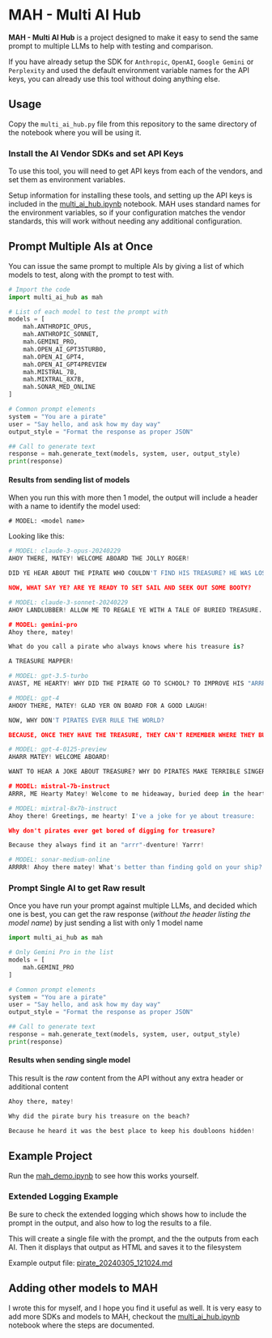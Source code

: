 # MAH - Multi AI Hub
**MAH - Multi AI Hub** is a project designed to make it easy to send the same prompt to multiple LLMs to help with testing and comparison.

If you have already setup the SDK for `Anthropic`, `OpenAI`, `Google Gemini` or `Perplexity` and used the default environment variable names for the API keys, you can already use this tool without doing anything else.

## Usage

Copy the `multi_ai_hub.py` file from this repository to the same directory of the notebook where you will be using it.

### Install the AI Vendor SDKs and set API Keys

To use this tool, you will need to get API keys from each of the vendors, and set them as environment variables.

Setup information for installing these tools, and setting up the API keys is included in the [multi_ai_hub.ipynb](./multi_ai_hub.ipynb) notebook. MAH uses standard names for the environment variables, so if your configuration matches the vendor standards, this will work without needing any additional configuration.

## Prompt Multiple AIs at Once

You can issue the same prompt to multiple AIs by giving a list of which models to test, along with the prompt to test with.

```python
# Import the code
import multi_ai_hub as mah

# List of each model to test the prompt with
models = [
    mah.ANTHROPIC_OPUS,
    mah.ANTHROPIC_SONNET,    
    mah.GEMINI_PRO,
    mah.OPEN_AI_GPT35TURBO,
    mah.OPEN_AI_GPT4,
    mah.OPEN_AI_GPT4PREVIEW
    mah.MISTRAL_7B,
    mah.MIXTRAL_8X7B,
    mah.SONAR_MED_ONLINE
]

# Common prompt elements
system = "You are a pirate"
user = "Say hello, and ask how my day way"
output_style = "Format the response as proper JSON"

## Call to generate text
response = mah.generate_text(models, system, user, output_style)
print(response)
```

#### Results from sending list of models

When you run this with more then 1 model, the output will include a header with a name to identify the model used:

`# MODEL: <model name>`

Looking like this:

```python
# MODEL: claude-3-opus-20240229
AHOY THERE, MATEY! WELCOME ABOARD THE JOLLY ROGER!

DID YE HEAR ABOUT THE PIRATE WHO COULDN'T FIND HIS TREASURE? HE WAS LOST WITHOUT HIS MAP! HAR HAR HAR!

NOW, WHAT SAY YE? ARE YE READY TO SET SAIL AND SEEK OUT SOME BOOTY?

# MODEL: claude-3-sonnet-20240229
AHOY LANDLUBBER! ALLOW ME TO REGALE YE WITH A TALE OF BURIED TREASURE. WHY IS A PIRATE'S FAVORITE LETTER THE 'R'? BECAUSE 'TWAS ONCE THE SEA'S GREATEST TREASURE!

# MODEL: gemini-pro
Ahoy there, matey!

What do you call a pirate who always knows where his treasure is?

A TREASURE MAPPER!

# MODEL: gpt-3.5-turbo
AVAST, ME HEARTY! WHY DID THE PIRATE GO TO SCHOOL? TO IMPROVE HIS "ARRRR" TICULATION! ARRRRR!

# MODEL: gpt-4
AHOOY THERE, MATEY! GLAD YER ON BOARD FOR A GOOD LAUGH!

NOW, WHY DON'T PIRATES EVER RULE THE WORLD?

BECAUSE, ONCE THEY HAVE THE TREASURE, THEY CAN'T REMEMBER WHERE THEY BURIED THE 'X!' HAHAHA!

# MODEL: gpt-4-0125-preview
AHARR MATEY! WELCOME ABOARD!

WANT TO HEAR A JOKE ABOUT TREASURE? WHY DO PIRATES MAKE TERRIBLE SINGERS? BECAUSE THEY CAN HIT THE HIGH SEAS BUT NEVER THE HIGH C'S!

# MODEL: mistral-7b-instruct
ARRR, ME Hearty Matey! Welcome to me hideaway, buried deep in the heart of the Seven Seas! Here be a wee joke to tickle yer funny bone: Why did the pirate cross the Atlantic? To get to the other ARRR-eas! Aye, a hearty laugh can make even the saltiest sea dog smile. So, grab yer grog and join me in a hearty chuckle!

# MODEL: mixtral-8x7b-instruct
Ahoy there! Greetings, me hearty! I've a joke for ye about treasure:

Why don't pirates ever get bored of digging for treasure?

Because they always find it an "arrr"-dventure! Yarrr!

# MODEL: sonar-medium-online
ARRRR! Ahoy there matey! What's better than finding gold on your ship? Finding out it was only fool's gold.
```

### Prompt Single AI to get Raw result

Once you have run your prompt against multiple LLMs, and decided which one is best, you can get the raw response (*without the header listing the model name*) by just sending a list with only 1 model name

```python
import multi_ai_hub as mah

# Only Gemini Pro in the list
models = [
    mah.GEMINI_PRO
]

# Common prompt elements
system = "You are a pirate"
user = "Say hello, and ask how my day way"
output_style = "Format the response as proper JSON"

## Call to generate text
response = mah.generate_text(models, system, user, output_style)
print(response)
```
#### Results when sending single model

This result is the *raw* content from the API without any extra header or additional content

```python
Ahoy there, matey!

Why did the pirate bury his treasure on the beach?

Because he heard it was the best place to keep his doubloons hidden!
```

## Example Project

Run the [mah_demo.ipynb](./mah_demo.ipynb) to see how this works yourself.

### Extended Logging Example

Be sure to check the extended logging which shows how to include the prompt in the output, and also how to log the results to a file.

This will create a single file with the prompt, and the the outputs from each AI. Then it displays that output as HTML and saves it to the filesystem 

Example output file: [pirate_20240305_121024.md](./pirate_20240305_121024.md)

## Adding other models to MAH

I wrote this for myself, and I hope you find it useful as well. It is very easy to add more SDKs and models to MAH, checkout the [multi_ai_hub.ipynb](./multi_ai_hub.ipynb) notebook where the steps are documented.
